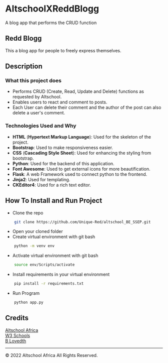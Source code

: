 # AltschoolXReddBlogg
A blog app that performs the CRUD function


## Redd Blogg
This a blog app for people to freely express themselves. 

## Description
### What this project does
* Performs CRUD (Create, Read, Update and Delete) functions as requested by Altschool.
* Enables users to react and comment to posts.
* Each User can delete their comment and the author of the post can also delete a user's comment.


### Technologies Used and Why
* **HTML** (**Hypertext Markup Language**): Used for the skeleton of the project.
* **Bootstrap**: Used to make responsiveness easier.
* **CSS** (**Cascading Style Sheet**): Used for enhancing the styling from bootstrap.
* **Python**: Used for the backend of this application.
* **Font Awesome**: Used to get external icons for more beautification.
* **Flask**: A web Framework used to connect python to the frontend.
* **Jinja2**: Used for templating.
* **CKEditor4**: Used for a rich text editor.

## How To Install and Run Project
- Clone the repo
```sh
    git clone https://github.com/Unique-Red/altschool_BE_SSEP.git
```
- Open your cloned folder
- Create virtual environment with git bash
```sh
    python -m venv env
```
- Activate virtual environment with git bash
```sh
    source env/Scripts/activate
```
- Install requirements in your virtual environment
```sh
    pip install -r requirements.txt
```
- Run Program
```sh
    python app.py
```

## Credits
[Altschool Africa](https://www.altschoolafrica.com/)
<br>
[W3 Schools](https://www.w3schools.com/)
<br>
[B Lovedth](https://github.com/B-lovedth)


- - -
© 2022 Altschool Africa All Rights Reserved.